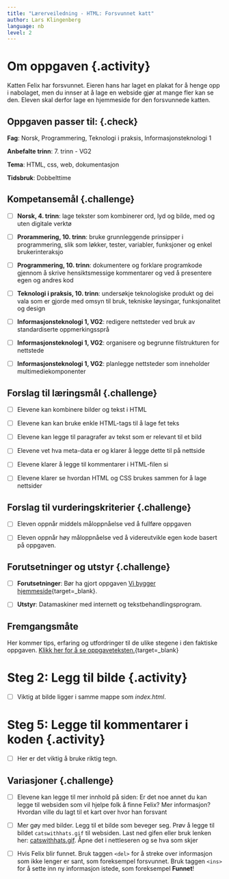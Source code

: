 ```yaml
---
title: "Lærerveiledning - HTML: Forsvunnet katt"
author: Lars Klingenberg
language: nb
level: 2
---
```



# Om oppgaven {.activity}

Katten Felix har forsvunnet. Eieren hans har laget en plakat for å henge opp i
nabolaget, men du innser at å lage en webside gjør at mange fler kan se den.
Eleven skal derfor lage en hjemmeside for den forsvunnede katten.

## Oppgaven passer til: {.check}

 __Fag__: Norsk, Programmering, Teknologi i praksis, Informasjonsteknologi 1

__Anbefalte trinn__: 7. trinn - VG2

__Tema__: HTML, css, web, dokumentasjon

__Tidsbruk__: Dobbelttime

## Kompetansemål {.challenge}

- [ ] __Norsk, 4. trinn__: lage tekster som kombinerer ord, lyd og bilde, med og
       uten digitale verktø

- [ ] __Prorammering, 10. trinn__: bruke grunnleggende prinsipper i
      programmering, slik som løkker, tester, variabler, funksjoner og enkel
      brukerinteraksjo

- [ ] __Programmering, 10. trinn__: dokumentere og forklare programkode gjennom
      å skrive hensiktsmessige kommentarer og ved å presentere egen og andres
      kod

- [ ] __Teknologi i praksis, 10. trinn__: undersøkje teknologiske produkt og dei
      vala som er gjorde med omsyn til bruk, tekniske løysingar, funksjonalitet
      og design

- [ ] __Informasjonsteknologi 1, VG2__: redigere nettsteder ved bruk av
      standardiserte oppmerkingssprå

- [ ] __Informasjonsteknologi 1, VG2__: organisere og begrunne filstrukturen for
      nettstede

- [ ] __Informasjonsteknologi 1, VG2__: planlegge nettsteder som inneholder
      multimediekomponenter

## Forslag til læringsmål {.challenge}

- [ ] Elevene kan kombinere bilder og tekst i HTML

- [ ] Elevene kan kan bruke enkle HTML-tags til å lage fet teks

- [ ] Elevene kan legge til paragrafer av tekst som er relevant til et bild

- [ ] Elevene vet hva meta-data er og klarer å legge dette til på nettside

- [ ] Elevene klarer å legge til kommentarer i HTML-filen si

- [ ] Elevene klarer se hvordan HTML og CSS brukes sammen for å lage nettsider

## Forslag til vurderingskriterier {.challenge}

- [ ] Eleven oppnår middels måloppnåelse ved å fullføre oppgaven

- [ ] Eleven oppnår høy måloppnåelse ved å videreutvikle egen kode basert på
      oppgaven.

## Forutsetninger og utstyr {.challenge}

- [ ] __Forutsetninger__: Bør ha gjort oppgaven [Vi bygger
       hjemmeside](../en_hjemmeside/en_hjemmeside.html){target=_blank}.

- [ ] __Utstyr__: Datamaskiner med internett og tekstbehandlingsprogram.

## Fremgangsmåte

Her kommer tips, erfaring og utfordringer til de ulike stegene i den faktiske
oppgaven. [Klikk her for å se
oppgaveteksten.](../forsvunnet_katt/forsvunnet_katt.html){target=_blank}


# Steg 2: Legg til bilde {.activity}

- [ ] Viktig at bilde ligger i samme mappe som _index.html_.


# Steg 5: Legge til kommentarer i koden {.activity}

- [ ] Her er det viktig å bruke riktig tegn.

## Variasjoner {.challenge}

- [ ] Elevene kan legge til mer innhold på siden: Er det noe annet du kan legge
       til websiden som vil hjelpe folk å finne Felix? Mer informasjon? Hvordan
       ville du lagt til et kart over hvor han forsvant

- [ ] Mer gøy med bilder. Legg til et bilde som beveger seg. Prøv å legge til
      bildet `catswithhats.gif` til websiden. Last ned gifen eller bruk lenken
      her: [catswithhats.gif](../forsvunnet_katt/ressurser/catswithhats.gif).
      Åpne det i nettleseren og se hva som skjer

- [ ] Hvis Felix blir funnet. Bruk taggen `<del>` for å streke over informasjon
      som ikke lenger er sant, som foreksempel forsvunnet. Bruk taggen `<ins>`
      for å sette inn ny informasjon istede, som foreksempel __Funnet__!


